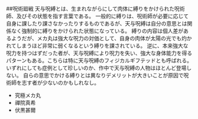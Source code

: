 ##呪術廻戦
天与呪縛とは、生まれながらにして肉体に縛りをかけられた呪術師、及びその状態を指す言葉である。
一般的に縛りは、呪術師が必要に応じて自身に課したり課さなかったりするものであるが、天与呪縛は自分の意思とは関係なく強制的に縛りをかけられた状態になっている。
縛りの内容は個人差があるようだが、メカ丸は強大な呪力の対価として、自身の肉体が太陽の光でも灼かれてしまうほど非常に弱くなるという縛りを課されている。
逆に、本来強大な呪力を持つはずだった者が、天与呪縛により呪力を失い、強大な身体能力を得るパターンもある。こちらは特に天与呪縛のフィジカルギフテッドとも呼ばれる。
いずれにしても症例として珍しいのか、作中で天与呪縛の人物はほとんど登場しない。
自らの意思でかける縛りとは異なりデメリットが大きいことが原因で呪術師を志す者が少ないのかもしれなし。
- 究極メカ丸
- 禪院真希
- 伏黒甚爾
